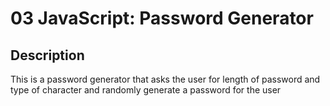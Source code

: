# 03 JavaScript: Password Generator


## Description
This is a password generator that asks the user for length of password and type of character and randomly generate a password for the user

